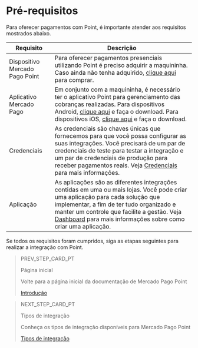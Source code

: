 # Pré-requisitos

Para oferecer pagamentos com Point, é importante atender aos requisitos mostrados abaixo.

| Requisito  | Descrição  |
| --- | --- |
| Dispositivo Mercado Pago Point  | Para oferecer pagamentos presenciais utilizando Point é preciso adquirir a maquininha. Caso ainda não tenha adquirido, [clique aqui](https://www.mercadopago.com/point) para comprar.  |
| Aplicativo Mercado Pago  | Em conjunto com a maquininha, é necessário ter o aplicativo Point para gerenciamento das cobranças realizadas.  Para dispositivos Android, [clique aqui](https://play.google.com/store/apps/details?id=com.mercadopago.wallet&hl=es_419) e faça o download. Para dispositivos iOS, [clique aqui](https://apps.apple.com/ar/app/mercado-pago/id925436649) e faça o download.    |
| Credenciais  | As credenciais são chaves únicas que fornecemos para que você possa configurar as suas integrações. Você precisará de um par de credenciais de teste para testar a integração e um par de credenciais de produção para receber pagamentos reais. Veja [Credenciais](/developers/pt/docs/mp-point/additional-content/credentials) para mais informações.  |
| Aplicação  | As aplicações são as diferentes integrações contidas em uma ou mais lojas. Você pode criar uma aplicação para cada solução que implementar, a fim de ter tudo organizado e manter um controle que facilite a gestão. Veja [Dashboard](/developers/pt/docs/mp-point/additional-content/dashboard/introduction) para mais informações sobre como criar uma aplicação.  |

Se todos os requisitos foram cumpridos, siga as etapas seguintes para realizar a integração com Point.

> PREV_STEP_CARD_PT
>
> Página inicial
>
> Volte para a página inicial da documentação de Mercado Pago Point
>
> [Introdução](/developers/pt/docs/mp-point/landing)


> NEXT_STEP_CARD_PT
>
> Tipos de integração
>
> Conheça os tipos de integração disponíveis para Mercado Pago Point
>
> [Tipos de integração](/developers/pt/docs/mp-point/types-of-integration)
